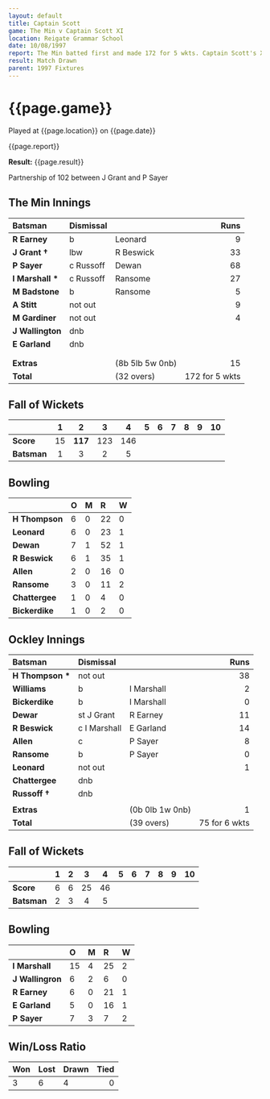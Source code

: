 ```yaml
---
layout: default
title: Captain Scott
game: The Min v Captain Scott XI
location: Reigate Grammar School
date: 10/08/1997
report: The Min batted first and made 172 for 5 wkts. Captain Scott's XI replied with 75 for 6 wkts
result: Match Drawn
parent: 1997 Fixtures
---
```


# {{page.game}}

Played at {{page.location}} on {{page.date}}

{{page.report}}

**Result:** {{page.result}}

Partnership  of 102 between J Grant and P Sayer

## The Min Innings

| Batsman | Dismissal |  | Runs |
|:---|:---|---|---:|
| **R Earney** | b | Leonard | 9 |
| **J Grant &#8224;** | lbw | R Beswick | 33 |
| **P Sayer** | c Russoff | Dewan | 68 |
| **I Marshall &#42;** | c Russoff | Ransome | 27 |
| **M Badstone** | b | Ransome | 5 |
| **A Stitt** | not out |  | 9 |
| **M Gardiner** | not out |  | 4 |
| **J Wallington** | dnb |  |  |
| **E Garland** | dnb |  |  |
|  |  |  |  |
|  |  |  |  |
| **Extras** | | (8b 5lb 5w 0nb) | 15 |
| **Total** | | (32 overs) | 172 for 5 wkts |

## Fall of Wickets

| | 1 | 2 | 3 | 4 | 5 | 6 | 7 | 8 | 9 | 10 |
|---|:---:|:---:|:---:|:---:|:---:|:---:|:---:|:---:|:---:|:---:|
| **Score** | 15 | **117** | 123 | 146  |  |  |  |  |  |  |
| **Batsman** | 1 | 3 | 2 | 5 |  |  |  |  |  |  |

## Bowling

| | O | M | R | W |
|---|:---|:---|:---|:---|
| **H Thompson** | 6 | 0 | 22 | 0 |
| **Leonard** | 6 | 0 | 23 | 1 |
| **Dewan** | 7 | 1 | 52 | 1 |
| **R Beswick** | 6 | 1 | 35 | 1 |
| **Allen** | 2 | 0 | 16 | 0 |
| **Ransome** | 3 | 0 | 11 | 2 |
| **Chattergee** | 1 | 0 | 4 | 0 |
| **Bickerdike** | 1 | 0 | 2 | 0 |

## Ockley Innings

| Batsman | Dismissal |  | Runs |
|:---|:---|---|---:|
| **H Thompson &#42;** | not out |  | 38 |
| **Williams** | b | I Marshall | 2 |
| **Bickerdike** | b | I Marshall | 0 |
| **Dewar** | st J Grant | R Earney | 11 |
| **R Beswick** | c I Marshall | E Garland | 14 |
| **Allen** | c | P Sayer | 8 |
| **Ransome** | b | P Sayer | 0 |
| **Leonard** | not out |  | 1 |
| **Chattergee** | dnb |  |  |
| **Russoff &#8224;** | dnb |  |  |
|  |  |  |  |
| **Extras** | | (0b 0lb 1w 0nb) | 1 |
| **Total** | | (39 overs) | 75 for 6 wkts |

## Fall of Wickets

| | 1 | 2 | 3 | 4 | 5 | 6 | 7 | 8 | 9 | 10 |
|---|:---:|:---:|:---:|:---:|:---:|:---:|:---:|:---:|:---:|:---:|
| **Score** | 6 | 6 | 25 | 46 |  |  |  |  |  |  |
| **Batsman** | 2 | 3 | 4 |  5|  |  |  |  |  |  |

## Bowling

| | O | M | R | W |
|---|:---|:---|:---|:---|
| **I Marshall** | 15 | 4 | 25 | 2 |
| **J Wallingron** | 6 | 2 | 6 | 0 |
| **R Earney** | 6 | 0 | 21 | 1 |
| **E Garland** | 5 | 0 | 16 | 1 |
| **P Sayer** | 7 | 3 | 7 | 2 |

## Win/Loss Ratio

| Won | Lost | Drawn | Tied |
|:---|:---|:---|---:|
| 3 | 6 | 4 | 0 |